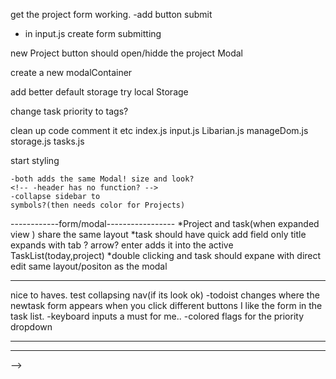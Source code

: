 


get the project form working.
-add button submit
- in input.js create form submitting

new Project button should open/hidde the project Modal 

 create a new modalContainer

 
  add better default storage
  try local Storage

  change task priority to tags?
  
  clean up code comment it etc
    index.js
    input.js
    Libarian.js
    manageDom.js
    storage.js
    tasks.js

  start styling
   
    -both adds the same Modal! size and look?
    <!-- -header has no function? -->
    -collapse sidebar to 
    symbols?(then needs color for Projects)

------------form/modal-----------------
*Project and task(when expanded view ) share the same layout
*task should have quick add field only title
  expands with tab ? arrow?
  enter adds it into the active TaskList(today,project)
  *double clicking and task should expane with direct edit same layout/positon as the modal



 ---------------------------------
  nice to haves.
   test collapsing nav(if its look ok)
-todoist changes where the newtask form appears when you click different buttons I like the form in the task list.
-keyboard inputs a must for me..
-colored flags for the priority dropdown

 <!-- -when adding task need to recreate DOm where?
 -display in the sidebar which category is active. -->
------------------------------------------
<!-- do I need have the storage as an Object

object
+ a clear identification of each task
-need to have some kind of Id management 
+easier delete but hated why?
-adding is complicated create Id for keys 

storage array of task objects
+can use index an id or the object itself to identify in array
-deleting a task will need as necessarily to rebuild all the categories=>DOM
+easier for me to handle.
+array methods.
+adding is simple 

what does other people do array:3 object:

I WIll change to array -->
<!-- ----------------------------------
are Projects a propertie vs storage Object
  - do i need a project catergory or can projects be a property of task

    project should be a property of task.
    + simpler to get a storage only one place to store
    + one less module.
    + can have a task in more than one category
    + can reuse the same logic as week/days for creation and display
    + only one loop on startup to create change timecatergory+project
    +easy to create done/Archiv/trash
    
    - when adding/deleting task need to create everthing from new
        as a storage I don't need to create the other project new.
    - when i want the delete a project hard. 
    - share a project todolist hard. (can use the already created category.) -->
-------------------------------------
<!-- should the category/project hold the index or the object.
need testing  are the task in a project array not passed as reference?
it is a reference
create the libarien class/module. 
-------------------------------------- -->
<!-- Register Category.js creation
To I need this  ?
<!-- first load Register loops over the tempStorage and creates the category Register.
Register.create()
every category like project week ,day only has an array of ids.
Stored in a register.js 
use it like Register.getWeek Register.getDay Register.getProjects...

when adding new task can use the same function as Register.create . 
deleting changing needs a different functionality. -->

<!-- when the category is first clicked(maybe on first load it doesn't matte for now)
 it calls the create dom module and create the list from the IdArray in Register. -->
 -->





